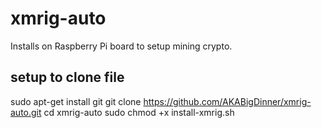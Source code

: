 # xmrig-auto
Installs on Raspberry Pi board to setup mining crypto.

## setup to clone file
sudo apt-get install git
git clone https://github.com/AKABigDinner/xmrig-auto.git
cd xmrig-auto
sudo chmod +x install-xmrig.sh

